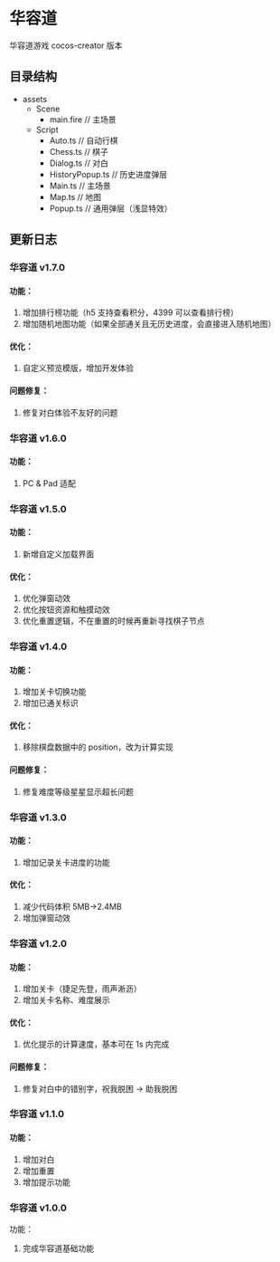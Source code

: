 # 华容道

华容道游戏 cocos-creator 版本

## 目录结构

- assets
  - Scene
    - main.fire // 主场景
  - Script
    - Auto.ts // 自动行棋
    - Chess.ts // 棋子
    - Dialog.ts // 对白
    - HistoryPopup.ts // 历史进度弹层
    - Main.ts // 主场景
    - Map.ts // 地图
    - Popup.ts // 通用弹层（浅显特效）

## 更新日志

### 华容道 v1.7.0

#### 功能：

1. 增加排行榜功能（h5 支持查看积分，4399 可以查看排行榜）
2. 增加随机地图功能（如果全部通关且无历史进度，会直接进入随机地图）

#### 优化：

1. 自定义预览模版，增加开发体验

#### 问题修复：

1. 修复对白体验不友好的问题

### 华容道 v1.6.0

#### 功能：

1. PC & Pad 适配

### 华容道 v1.5.0

#### 功能：

1. 新增自定义加载界面

#### 优化：

1. 优化弹窗动效
2. 优化按钮资源和触摸动效
3. 优化重置逻辑，不在重置的时候再重新寻找棋子节点

### 华容道 v1.4.0

#### 功能：

1. 增加关卡切换功能
2. 增加已通关标识

#### 优化：

1. 移除棋盘数据中的 position，改为计算实现

#### 问题修复：

1. 修复难度等级星星显示超长问题

### 华容道 v1.3.0

#### 功能：

1. 增加记录关卡进度的功能

#### 优化：

1. 减少代码体积 5MB->2.4MB
2. 增加弹窗动效

### 华容道 v1.2.0

#### 功能：

1. 增加关卡（捷足先登，雨声淅沥）
2. 增加关卡名称、难度展示

#### 优化：

1. 优化提示的计算速度，基本可在 1s 内完成

#### 问题修复：

1. 修复对白中的错别字，祝我脱困 -> 助我脱困

### 华容道 v1.1.0

#### 功能：

1. 增加对白
2. 增加重置
3. 增加提示功能

### 华容道 v1.0.0

功能：

1. 完成华容道基础功能
